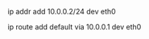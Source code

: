 <!-- Setting ip address of the interface -->
ip addr add 10.0.0.2/24 dev eth0

<!-- Setting default route to resolve return traffic from different network -->
ip route add default via 10.0.0.1 dev eth0
